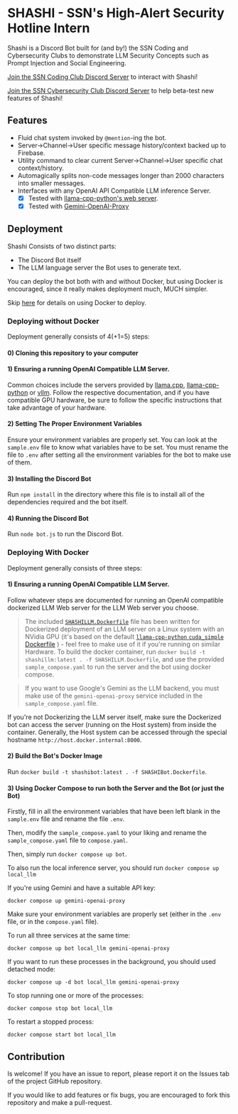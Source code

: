 # SHASHI - SSN's High-Alert Security Hotline Intern

Shashi is a Discord Bot built for (and by!) the SSN Coding and Cybersecurity Clubs to demonstrate LLM Security Concepts such as Prompt Injection and Social Engineering.

[Join the SSN Coding Club Discord Server](https://discord.gg/uqUYYwnYFx) to interact with Shashi!

[Join the SSN Cybersecurity Club Discord Server](https://discord.gg/8YzBWBvCCS) to help beta-test new features of Shashi!

## Features
- Fluid chat system invoked by `@mention`-ing the bot.
- Server->Channel->User specific message history/context backed up to Firebase.
- Utility command to clear current Server->Channel->User specific chat context/history.
- Automagically splits non-code messages longer than 2000 characters into smaller messages.
- Interfaces with any OpenAI API Compatible LLM inference Server.
    - [x] Tested with [llama-cpp-python's web server](https://github.com/abetlen/llama-cpp-python?tab=readme-ov-file#openai-compatible-web-server).
    - [x] Tested with [Gemini-OpenAI-Proxy](https://github.com/zuisong/gemini-openai-proxy)

## Deployment

Shashi Consists of two distinct parts:
- The Discord Bot itself
- The LLM language server the Bot uses to generate text.

You can deploy the bot both with and without Docker, but using Docker is encouraged, since it really makes deployment much, MUCH simpler.

Skip [here](#deploying-with-docker) for details on using Docker to deploy.

### Deploying without Docker
Deployment generally consists of 4(+1=5) steps:

#### 0) Cloning this repository to your computer

#### 1) Ensuring a running OpenAI Compatible LLM Server.

Common choices include the servers provided by [llama.cpp](https://github.com/ggerganov/llama.cpp), [llama-cpp-python](https://github.com/abetlen/llama-cpp-python?tab=readme-ov-file#openai-compatible-web-server) or [vllm](https://github.com/vllm-project/vllm). Follow the respective documentation, and if you have compatible GPU hardware, be sure to follow the specific instructions that take advantage of your hardware.

#### 2) Setting The Proper Environment Variables

Ensure your environment variables are properly set. You can look at the `sample.env` file to know what variables have to be set. You must rename the file to `.env` after setting all the environment variables for the bot to make use of them.

#### 3) Installing the Discord Bot

Run `npm install` in the directory where this file is to install all of the dependencies required and the bot itself.

#### 4) Running the Discord Bot

Run `node bot.js` to run the Discord Bot.

### Deploying With Docker

Deployment generally consists of three steps:

#### 1) Ensuring a running OpenAI Compatible LLM Server.

Follow whatever steps are documented for running an OpenAI compatible dockerized LLM Web server for the LLM Web server you choose.

> The included [`SHASHILLM.Dockerfile`](SHASHILLM.Dockerfile) file has been written for Dockerized deployment of an LLM server on a Linux system with an NVidia GPU (it's based on the default [`llama-cpp-python` `cuda_simple` Dockerfile](https://github.com/abetlen/llama-cpp-python/blob/main/docker/cuda_simple/Dockerfile) ) - feel free to make use of it if you're running on similar Hardware.
To build the docker container, run `docker build -t shashillm:latest . -f SHASHILLM.Dockerfile`, and use the provided `sample_compose.yaml` to run the server and the bot using docker compose.

> If you want to use Google's Gemini as the LLM backend, you must make use of the  `gemini-openai-proxy` service included in the `sample_compose.yaml` file. 

If you're not Dockerizing the LLM server itself, make sure the Dockerized bot can access the server (running on the Host system) from inside the container. Generally, the Host system can be accessed through the special hostname `http://host.docker.internal:8000`.

#### 2) Build the Bot's Docker Image

Run `docker build -t shashibot:latest . -f SHASHIBot.Dockerfile`.

#### 3) Using Docker Compose to run both the Server and the Bot (or just the Bot)

Firstly, fill in all the environment variables that have been left blank in the `sample.env` file and rename the file `.env`.

Then, modify the `sample_compose.yaml` to your liking and rename the `sample_compose.yaml` file to `compose.yaml`.

Then, simply run `docker compose up bot`.

To also run the local inference server, you should run `docker compose up local_llm`

If you're using Gemini and have a suitable API key:

`docker compose up gemini-openai-proxy`

Make sure your environment variables are properly set (either in the `.env` file, or in the `compose.yaml` file).

To run all three services at the same time:

`docker compose up bot local_llm gemini-openai-proxy`

If you want to run these processes in the background, you should used detached mode:

`docker compose up -d bot local_llm gemini-openai-proxy`

To stop running one or more of the processes:

`docker compose stop bot local_llm`

To restart a stopped process:

`docker compose start bot local_llm`

## Contribution
Is welcome! If you have an issue to report, please report it on the Issues tab of the project GitHub repository.

If you would like to add features or fix bugs, you are encouraged to fork this repository and make a pull-request.
